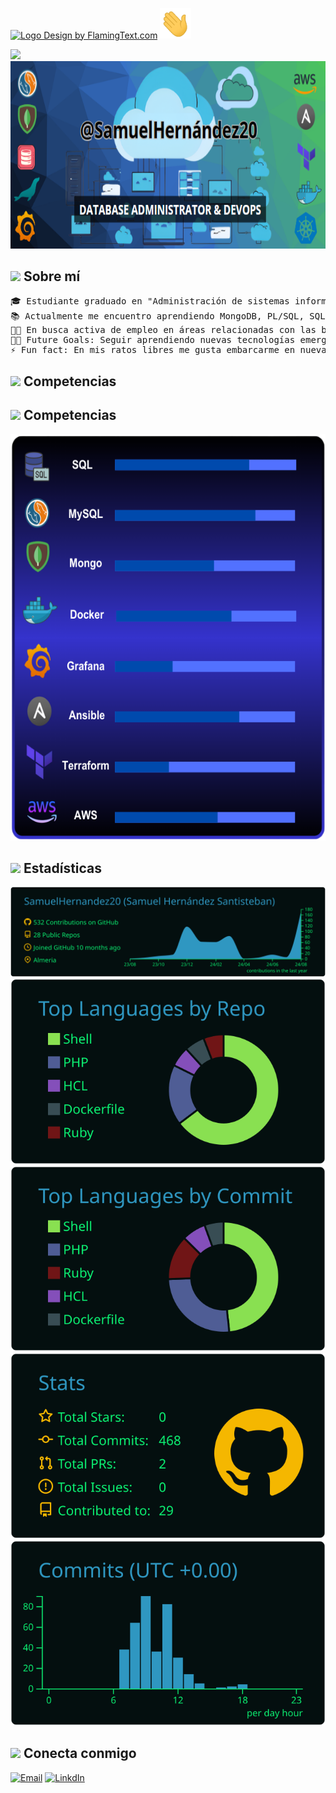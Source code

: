  
<a target="_top" href="https://flamingtext.com/" ><img src="https://blog.flamingtext.com/blog/2024/08/05/flamingtext_com_1722858627_539274852.png" border="0" alt="Logo Design by FlamingText.com" title="Logo Design by FlamingText.com"></a>
</a> <img src="https://raw.githubusercontent.com/ABSphreak/ABSphreak/master/gifs/Hi.gif" width="50px">

<img src="https://user-images.githubusercontent.com/73097560/115834477-dbab4500-a447-11eb-908a-139a6edaec5c.gif">    

<img src="images/Presentacion_GitHub.png" alt="Perfil" width="550" height="300"/>


<h2> <img src = "https://github.com/7oSkaaa/7oSkaaa/blob/main/Images/about_me.gif?raw=true" width = 20px>  Sobre mí </h2>
<pre>
🎓 Estudiante graduado en "Administración de sistemas informaticos" & "Sistemas microinformáticos y redes".
📚 Actualmente me encuentro aprendiendo MongoDB, PL/SQL, SQL Common Table Expression, Oracle y Jenkins.
👩‍💻 En busca activa de empleo en áreas relacionadas con las bases de datos o devops.
💪🏼 Future Goals: Seguir aprendiendo nuevas tecnologías emergentes, para poder aportar valor en el mercado.
⚡ Fun fact: En mis ratos libres me gusta embarcarme en nuevas prácticas y proyectos personales.
</pre>

<h2><img src = "https://media2.giphy.com/media/QssGEmpkyEOhBCb7e1/giphy.gif?cid=ecf05e47a0n3gi1bfqntqmob8g9aid1oyj2wr3ds3mg700bl&rid=giphy.gif" width = 20 px>  Competencias </h2>
<h2><img src = "https://media2.giphy.com/media/QssGEmpkyEOhBCb7e1/giphy.gif?cid=ecf05e47a0n3gi1bfqntqmob8g9aid1oyj2wr3ds3mg700bl&rid=giphy.gif" width = 20 px>  Competencias </h2>
<img src="images/Tecnologias.png" alt="tecnologias" width="550" height="650" />


<h2><img src="https://media.giphy.com/media/iY8CRBdQXODJSCERIr/giphy.gif" width="30px"> Estadísticas </h2>


[![](https://raw.githubusercontent.com/SamuelHernandez20/SamuelHernandez/master/profile-summary-card-output/blue_green/0-profile-details.svg)](https://github.com/vn7n24fzkq/github-profile-summary-cards)
[![](https://raw.githubusercontent.com/SamuelHernandez20/SamuelHernandez/master/profile-summary-card-output/blue_green/1-repos-per-language.svg)](https://github.com/vn7n24fzkq/github-profile-summary-cards) [![](https://raw.githubusercontent.com/SamuelHernandez20/SamuelHernandez/master/profile-summary-card-output/blue_green/2-most-commit-language.svg)](https://github.com/vn7n24fzkq/github-profile-summary-cards)
[![](https://raw.githubusercontent.com/SamuelHernandez20/SamuelHernandez/master/profile-summary-card-output/blue_green/3-stats.svg)](https://github.com/vn7n24fzkq/github-profile-summary-cards) [![](https://raw.githubusercontent.com/SamuelHernandez20/SamuelHernandez/master/profile-summary-card-output/blue_green/4-productive-time.svg)](https://github.com/vn7n24fzkq/github-profile-summary-cards)

<h2><img src="https://github.com/JayantGoel001/JayantGoel001/blob/master/GIF/Handshake.gif" width="25px"> Conecta conmigo </h2>

[![Email](https://img.shields.io/badge/Gmail-red?style=for-the-badge&logo=gmail&logoColor=white)](mailto:hernandezsantistebansamuel@gmail.com)
[![LinkdIn](https://img.shields.io/badge/LinkedIn-blue?style=for-the-badge)](https://www.linkedin.com/in/samuel-hern%C3%A1ndez-1591212ab/)







